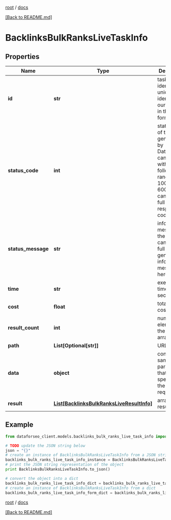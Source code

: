 [root](./../ "root") / [docs](./ "docs")

[[Back to README.md]](./../README.md "[Back to README.md]")

# BacklinksBulkRanksLiveTaskInfo

## Properties

Name | Type | Description | Notes
------------ | ------------- | ------------- | -------------
**id** | **str** | task identifier unique task identifier in our system in the UUID format | [optional]
**status_code** | **int** | status code of the task generated by DataForSEO, can be within the following range: 10000-60000 you can find the full list of the response codes here | [optional]
**status_message** | **str** | informational message of the task you can find the full list of general informational messages here | [optional]
**time** | **str** | execution time, seconds | [optional]
**cost** | **float** | total tasks cost, USD | [optional]
**result_count** | **int** | number of elements in the result array | [optional]
**path** | **List[Optional[str]]** | URL path | [optional]
**data** | **object** | contains the same parameters that you specified in the POST request | [optional]
**result** | [**List[BacklinksBulkRanksLiveResultInfo]**](BacklinksBulkRanksLiveResultInfo.md) | array of results | [optional]

## Example

```python
from dataforseo_client.models.backlinks_bulk_ranks_live_task_info import BacklinksBulkRanksLiveTaskInfo

# TODO update the JSON string below
json = "{}"
# create an instance of BacklinksBulkRanksLiveTaskInfo from a JSON string
backlinks_bulk_ranks_live_task_info_instance = BacklinksBulkRanksLiveTaskInfo.from_json(json)
# print the JSON string representation of the object
print BacklinksBulkRanksLiveTaskInfo.to_json()

# convert the object into a dict
backlinks_bulk_ranks_live_task_info_dict = backlinks_bulk_ranks_live_task_info_instance.to_dict()
# create an instance of BacklinksBulkRanksLiveTaskInfo from a dict
backlinks_bulk_ranks_live_task_info_form_dict = backlinks_bulk_ranks_live_task_info.from_dict(backlinks_bulk_ranks_live_task_info_dict)
```

  

[root](./../ "root") / [docs](./ "docs")

[[Back to README.md]](./../README.md "[Back to README.md]")